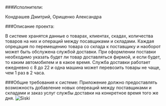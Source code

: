 ###Исполнители: 

Кондрашев Дмитрий, Орищенко Александра
	
###Описание проекта: 

В системе хранятся данные о товарах, клиентах, скадах, количества товаров на них и операций между посавщиками и складами. Каждая опрецация по перемещению товара со склада к поставщику и наоборот может быть обслужена службой доставки. При оформлении поставки необходимо указать будет ли товар доставляться фирмой, и если будет, то каким автомобилем и в какое время. Служба доставки работает ежедневно с 8 до 22 и одна машина может перевозить товары не чаще, чем 1 раз в 2 часа.
	
###Общие требования к системе:
Приложение должно предоставлять возможность добавление новых опереаций между поставщиками и складами и заказ услуг службы доставки на конкретное время того же дня.
![Siski](http://puu.sh/opPV8/2b0009751a.png)
